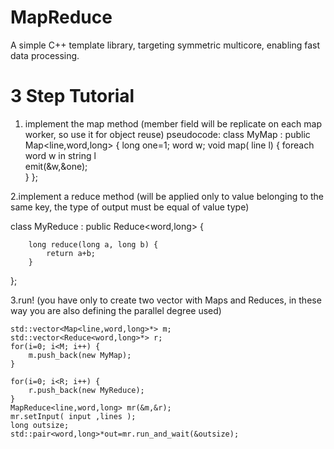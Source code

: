 MapReduce
=========

A simple C++ template library, targeting symmetric multicore, enabling fast data processing.


3 Step Tutorial
===============

1. implement the map method (member field will be replicate on each map worker, so use it for  object reuse)
pseudocode:
class MyMap : public Map<line,word,long> {
		long one=1;
		word w;
		void map( line l) {	
  				foreach word w in string l	
  					emit(&w,&one);		
		}
};

2.implement a reduce method (will be applied only to value belonging to the same key, the type of output must be equal of value type)

class MyReduce : public Reduce<word,long> {


		long reduce(long a, long b) {
			return a+b;
		}
		
		
};


3.run! (you have only to create two vector with Maps and Reduces, in these way you are also defining the parallel degree used)


	std::vector<Map<line,word,long>*> m;
	std::vector<Reduce<word,long>*> r;
	for(i=0; i<M; i++) {
		m.push_back(new MyMap);
	}
	
	for(i=0; i<R; i++) {
		r.push_back(new MyReduce);
	}
	MapReduce<line,word,long> mr(&m,&r);
	mr.setInput( input ,lines );
	long outsize;
	std::pair<word,long>*out=mr.run_and_wait(&outsize);
